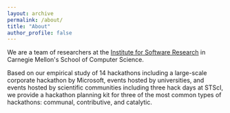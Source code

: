 ```yaml
---
layout: archive
permalink: /about/
title: "About"
author_profile: false
---
```


We are a team of researchers at the <a href = "https://www.isri.cmu.edu/">Institute for Software Research</a> in Carnegie Mellon's School of Computer Science.

Based on our empirical study of 14 hackathons including a large-scale corporate hackathon by Microsoft, events hosted by universities, and events hosted by scientific communities including three hack days at STScI, we provide a hackathon planning kit for three of the most common types of hackathons: communal, contributive, and catalytic.
